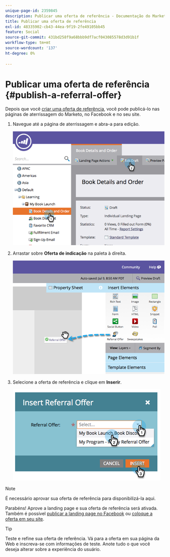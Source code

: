 ```yaml
---
unique-page-id: 2359845
description: Publicar uma oferta de referência - Documentação do Marketo - Documentação do produto
title: Publicar uma oferta de referência
exl-id: 48335902-cb43-44ea-9f19-2fe49105bb45
feature: Social
source-git-commit: 431bd258f9a68bbb9df7acf043085578d3d91b1f
workflow-type: tm+mt
source-wordcount: '137'
ht-degree: 0%

---
```


# Publicar uma oferta de referência {#publish-a-referral-offer}

Depois que você [criar uma oferta de referência](/help/marketo/product-docs/demand-generation/social/referral-offers/create-a-referral-offer.md), você pode publicá-lo nas páginas de aterrissagem do Marketo, no Facebook e no seu site.

1. Navegue até a página de aterrissagem e abra-a para edição.

   ![](assets/image2014-9-19-11-3a15-3a30.png)

1. Arrastar sobre **Oferta de indicação** na paleta à direita.

   ![](assets/image2014-9-19-11-3a15-3a42.png)

1. Selecione a oferta de referência e clique em **Inserir**.

   ![](assets/image2014-9-19-11-3a15-3a52.png)

>[!NOTE]
>
>É necessário aprovar sua oferta de referência para disponibilizá-la aqui.

Parabéns! Aprove a landing page e sua oferta de referência será ativada. Também é possível [publicar a landing page no Facebook](/help/marketo/product-docs/demand-generation/facebook/publish-landing-pages-to-facebook.md) ou [coloque a oferta em seu site](/help/marketo/product-docs/demand-generation/social/social-functions/deploy-social-on-your-website.md).

>[!TIP]
>
>Teste e refine sua oferta de referência. Vá para a oferta em sua página da Web e inscreva-se com informações de teste. Anote tudo o que você deseja alterar sobre a experiência do usuário.
